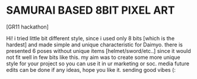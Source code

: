 # SAMURAI BASED 8BIT PIXEL ART
[GR11 hackathon]

Hi! i tried little bit different style, since i used only 8 bits [which is the hardest] and made simple and unique characteristic for Daimyo.
there is presented 6 poses without unique items [helmet/sword/etc..] since it would not fit well in few bits like this.
my aim was to create some more unique style for your project so you can use it in ur marketing or soc. media
future edits can be done if any ideas, hope you like it. sending good vibes (:
